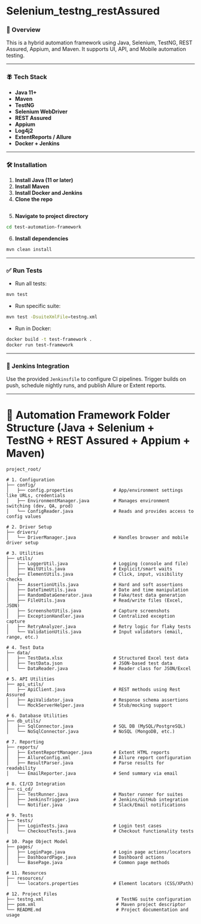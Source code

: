 # Selenium_testng_restAssured
### 🚀 Overview
This is a hybrid automation framework using Java, Selenium, TestNG, REST Assured, Appium, and Maven. It supports UI, API, and Mobile automation testing.

---

### 🪰 Tech Stack
- **Java 11+**
- **Maven**
- **TestNG**
- **Selenium WebDriver**
- **REST Assured**
- **Appium**
- **Log4j2**
- **ExtentReports / Allure**
- **Docker + Jenkins**

---

### 🛠️ Installation
1. **Install Java (11 or later)**
2. **Install Maven**
3. **Install Docker and Jenkins**
4. **Clone the repo**
```bash

```
5. **Navigate to project directory**
```bash
cd test-automation-framework
```
6. **Install dependencies**
```bash
mvn clean install
```

---

### ✅ Run Tests
- Run all tests:
```bash
mvn test
```
- Run specific suite:
```bash
mvn test -DsuiteXmlFile=testng.xml
```
- Run in Docker:
```bash
docker build -t test-framework .
docker run test-framework
```

---

### 📆 Jenkins Integration
Use the provided `Jenkinsfile` to configure CI pipelines. Trigger builds on push, schedule nightly runs, and publish Allure or Extent reports.

---




# 📁 Automation Framework Folder Structure (Java + Selenium + TestNG + REST Assured + Appium + Maven)

```
project_root/

# 1. Configuration
├── config/
│   ├── config.properties               # App/environment settings like URLs, credentials
│   ├── EnvironmentManager.java         # Manages environment switching (dev, QA, prod)
│   └── ConfigReader.java               # Reads and provides access to config values

# 2. Driver Setup
├── drivers/
│   └── DriverManager.java              # Handles browser and mobile driver setup

# 3. Utilities
├── utils/
│   ├── LoggerUtil.java                 # Logging (console and file)
│   ├── WaitUtils.java                  # Explicit/smart waits
│   ├── ElementUtils.java               # Click, input, visibility checks
│   ├── AssertionUtils.java             # Hard and soft assertions
│   ├── DateTimeUtils.java              # Date and time manipulation
│   ├── RandomDataGenerator.java        # Fake/test data generation
│   ├── FileUtils.java                  # Read/write files (Excel, JSON)
│   ├── ScreenshotUtils.java            # Capture screenshots
│   ├── ExceptionHandler.java           # Centralized exception capture
│   ├── RetryAnalyzer.java              # Retry logic for flaky tests
│   └── ValidationUtils.java            # Input validators (email, range, etc.)

# 4. Test Data
├── data/
│   ├── TestData.xlsx                   # Structured Excel test data
│   ├── TestData.json                   # JSON-based test data
│   └── DataReader.java                 # Reader class for JSON/Excel

# 5. API Utilities
├── api_utils/
│   ├── ApiClient.java                  # REST methods using Rest Assured
│   ├── ApiValidator.java               # Response schema assertions
│   └── MockServerHelper.java           # Stub/mocking support

# 6. Database Utilities
├── db_utils/
│   ├── SqlConnector.java               # SQL DB (MySQL/PostgreSQL)
│   └── NoSqlConnector.java             # NoSQL (MongoDB, etc.)

# 7. Reporting
├── reports/
│   ├── ExtentReportManager.java        # Extent HTML reports
│   ├── AllureConfig.xml                # Allure report configuration
│   ├── ResultParser.java               # Parse results for readability
│   └── EmailReporter.java              # Send summary via email

# 8. CI/CD Integration
├── ci_cd/
│   ├── TestRunner.java                 # Master runner for suites
│   ├── JenkinsTrigger.java             # Jenkins/GitHub integration
│   └── Notifier.java                   # Slack/Email notifications

# 9. Tests
├── tests/
│   ├── LoginTests.java                 # Login test cases
│   └── CheckoutTests.java              # Checkout functionality tests

# 10. Page Object Model
├── pages/
│   ├── LoginPage.java                  # Login page actions/locators
│   ├── DashboardPage.java              # Dashboard actions
│   └── BasePage.java                   # Common page methods

# 11. Resources
├── resources/
│   └── locators.properties             # Element locators (CSS/XPath)

# 12. Project Files
├── testng.xml                           # TestNG suite configuration
├── pom.xml                              # Maven project descriptor
└── README.md                            # Project documentation and usage

```
